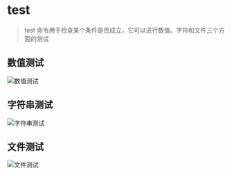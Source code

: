 # test
  >test 命令用于检查某个条件是否成立，它可以进行数值、字符和文件三个方面的测试

## 数值测试
  ![数值测试](/img/shell-number.png)

## 字符串测试
  ![字符串测试](/img/shell-string2.png)

## 文件测试
  ![文件测试](/img/shell-file2.png)